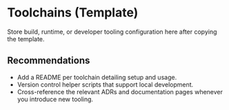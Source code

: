 # Toolchains (Template)

Store build, runtime, or developer tooling configuration here after copying the template.

## Recommendations
- Add a README per toolchain detailing setup and usage.
- Version control helper scripts that support local development.
- Cross-reference the relevant ADRs and documentation pages whenever you introduce new tooling.
